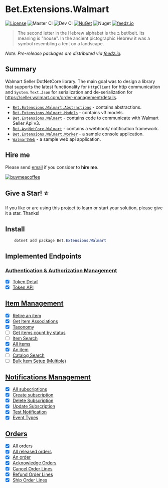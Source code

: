 # Bet.Extensions.Walmart

[![License](https://img.shields.io/badge/License-Apache_2.0-blue.svg)](https://raw.githubusercontent.com/kdcllc/Bet.Extensions.Walmart/master/LICENSE)
![Master CI](https://github.com/kdcllc/Bet.Extensions.Walmart/actions/workflows/master.yml/badge.svg)
![Dev CI](https://github.com/kdcllc/Bet.Extensions.Walmart/actions/workflows/dev.yml/badge.svg)
[![NuGet](https://img.shields.io/nuget/v/Bet.Extensions.Walmart.svg)](https://www.nuget.org/packages?q=Bet.Extensions.Walmart)
![Nuget](https://img.shields.io/nuget/dt/Bet.Extensions.Walmart)
[![feedz.io](https://img.shields.io/badge/endpoint.svg?url=https://f.feedz.io/kdcllc/bet-extensions-walmart/shield/Bet.Extensions.Walmart/latest)](https://f.feedz.io/kdcllc/bet-extensions-walmart/packages/Bet.Extensions.Walmart/latest/download)

> The second letter in the Hebrew alphabet is the ב bet/beit. Its meaning is "house". In the ancient pictographic Hebrew it was a symbol resembling a tent on a landscape.

_Note: Pre-release packages are distributed via [feedz.io](https://f.feedz.io/kdcllc/bet-extensions-walmart/nuget/index.json)._

## Summary

Walmart Seller DotNetCore library. The main goal was to design a library that supports the latest functionality for `HttpClient` for http communication and `System.Text.Json` for serialization and de-serialization for https://seller.walmart.com/order-management/details.

- [`Bet.Extensions.Walmart.Abstractions`](./src/Bet.Extensions.Walmart.Abstractions/) - contains abstractions.
- [`Bet.Extensions.Walmart.Models`](./src/Bet.Extensions.Walmart.Models/) - contains v3 models.
- [`Bet.Extensions.Walmart`](./src/Bet.Extensions.Walmart/) - contains code to communicate with Walmart Seller Api v3.
- [`Bet.AspNetCore.Walmart`](./src/Bet.AspNetCore.Walmart/) - contains a webhook/ notification framework.
- [`Bet.Extensions.Walmart.Worker`](./src/Bet.Extensions.Walmart.Worker/) - a sample console application.
- [`WalmartWeb`](./src/WalmartWeb/) - a sample web api application.

## Hire me

Please send [email](mailto:kingdavidconsulting@gmail.com) if you consider to **hire me**.

[![buymeacoffee](https://www.buymeacoffee.com/assets/img/custom_images/orange_img.png)](https://www.buymeacoffee.com/vyve0og)

## Give a Star! :star:

If you like or are using this project to learn or start your solution, please give it a star. Thanks!

## Install

```csharp
    dotnet add package Bet.Extensions.Walmart
```

## Implemented Endpoints

### [Authentication & Authorization Management](https://developer.walmart.com/api/us/mp/auth)

- [x] [Token Detail](https://developer.walmart.com/api/us/mp/auth#operation/getTokenDetail)
- [x] [Token API](https://developer.walmart.com/api/us/mp/auth#operation/tokenAPI)

## [Item Management](https://developer.walmart.com/api/us/mp/items)

- [x] [Retire an item](https://developer.walmart.com/api/us/mp/items#operation/retireAnItem)
- [x] [Get Item Associations](https://developer.walmart.com/api/us/mp/items#operation/getItemAssociations)
- [x] [Taxonomy](https://developer.walmart.com/api/us/mp/items#operation/getTaxonomyResponse)
- [ ] [Get items count by status](https://developer.walmart.com/api/us/mp/items#operation/getCountByStatus)
- [ ] [Item Search](https://developer.walmart.com/api/us/mp/items#operation/getSearchResult)
- [x] [All items](https://developer.walmart.com/api/us/mp/items#operation/getAllItems)
- [x] [An item](https://developer.walmart.com/api/us/mp/items#operation/getAnItem)
- [ ] [Catalog Search](https://developer.walmart.com/api/us/mp/items#operation/getCatalogSearch)
- [ ] [Bulk Item Setup (Multiple)](https://developer.walmart.com/api/us/mp/items#operation/itemBulkUploads)

## [Notifications Management](https://developer.walmart.com/api/us/mp/notifications)

- [x] [All subscriptions](https://developer.walmart.com/api/us/mp/notifications#operation/getAllSubscriptions)
- [x] [Create subscription](https://developer.walmart.com/api/us/mp/notifications#operation/createSubscription)
- [x] [Delete Subscription](https://developer.walmart.com/api/us/mp/notifications#operation/deleteSubscription)
- [x] [Update Subscription](https://developer.walmart.com/api/us/mp/notifications#operation/updateSubscription)
- [x] [Test Notification](https://developer.walmart.com/api/us/mp/notifications#operation/testNotification)
- [x] [Event Types](https://developer.walmart.com/api/us/mp/notifications#operation/getEventTypes)

## [Orders](https://developer.walmart.com/api/us/mp/orders#tag/Orders)

- [x] [All orders](https://developer.walmart.com/api/us/mp/orders#operation/getAllOrders)
- [x] [All released orders](https://developer.walmart.com/api/us/mp/orders#operation/getAllReleasedOrders)
- [x] [An order](https://developer.walmart.com/api/us/mp/orders#operation/getAnOrder)
- [x] [Acknowledge Orders](https://developer.walmart.com/api/us/mp/orders#operation/acknowledgeOrders)
- [x] [Cancel Order Lines](https://developer.walmart.com/api/us/mp/orders#operation/cancelOrderLines)
- [x] [Refund Order Lines](https://developer.walmart.com/api/us/mp/orders#operation/refundOrderLines)
- [x] [Ship Order Lines](https://developer.walmart.com/api/us/mp/orders#operation/shippingUpdates)
